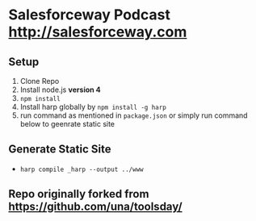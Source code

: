 # Salesforceway Podcast http://salesforceway.com

## Setup

1. Clone Repo
2. Install node.js **version 4**
3. `npm install`
4. Install harp globally by `npm install -g harp`
5. run command as mentioned in `package.json` or simply run command below to geenrate static site

## Generate Static Site
- `harp compile _harp --output ../www`

## Repo originally forked from https://github.com/una/toolsday/
